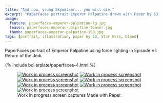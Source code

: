 ```yaml
---
title: "And now, young Skywalker... you will die."
excerpt: "PaperFaces portrait Emperor Palpatine drawn with Paper by 53 on an iPad."
image: 
  feature: paperfaces-emperor-palpatine-lg.jpg
  teaser: paperfaces-emperor-palpatine-teaser.jpg
  thumb: paperfaces-emperor-palpatine-150.jpg
tags: [portrait, illustration, paper by 53, Star Wars, blend]
---
```


PaperFaces portrait of Emperor Palpatine using force lighting in Episode VI: Return of the Jedi.

{% include boilerplate/paperfaces-4.html %}

<figure class="third">
	<a href="{{ site.url }}/images/paperfaces-emperor-palpatine-process-1-lg.jpg"><img src="{{ site.url }}/images/paperfaces-emperor-palpatine-process-1-600.jpg" alt="Work in process screenshot"></a>
	<a href="{{ site.url }}/images/paperfaces-emperor-palpatine-process-2-lg.jpg"><img src="{{ site.url }}/images/paperfaces-emperor-palpatine-process-2-600.jpg" alt="Work in process screenshot"></a>
	<a href="{{ site.url }}/images/paperfaces-emperor-palpatine-process-3-lg.jpg"><img src="{{ site.url }}/images/paperfaces-emperor-palpatine-process-3-600.jpg" alt="Work in process screenshot"></a>
	<a href="{{ site.url }}/images/paperfaces-emperor-palpatine-process-4-lg.jpg"><img src="{{ site.url }}/images/paperfaces-emperor-palpatine-process-4-600.jpg" alt="Work in process screenshot"></a>
	<a href="{{ site.url }}/images/paperfaces-emperor-palpatine-process-5-lg.jpg"><img src="{{ site.url }}/images/paperfaces-emperor-palpatine-process-5-600.jpg" alt="Work in process screenshot"></a>
	<a href="{{ site.url }}/images/paperfaces-emperor-palpatine-process-6-lg.jpg"><img src="{{ site.url }}/images/paperfaces-emperor-palpatine-process-6-600.jpg" alt="Work in process screenshot"></a>
	<a href="{{ site.url }}/images/paperfaces-emperor-palpatine-process-7-lg.jpg"><img src="{{ site.url }}/images/paperfaces-emperor-palpatine-process-7-600.jpg" alt="Work in process screenshot"></a>
	<figcaption>Work in progress screen captures Made with Paper.</figcaption>
</figure>
